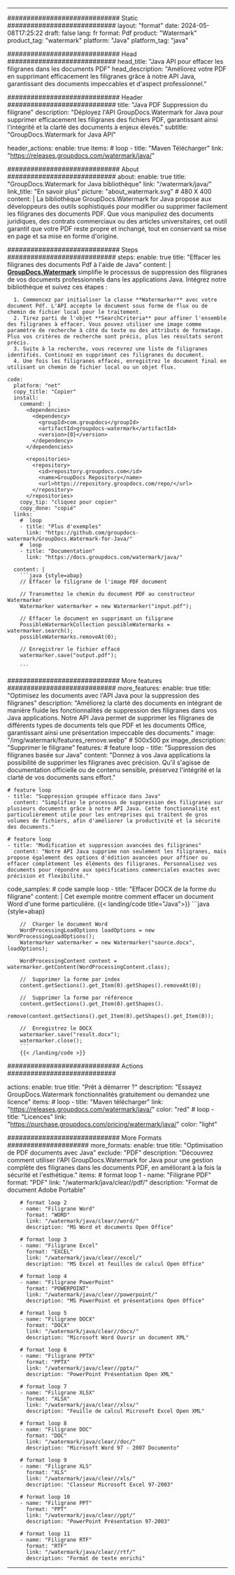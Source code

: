 
---
############################# Static ############################
layout: "format"
date:  2024-05-08T17:25:22
draft: false
lang: fr
format: Pdf
product: "Watermark"
product_tag: "watermark"
platform: "Java"
platform_tag: "java"

############################# Head ############################
head_title: "Java API pour effacer les filigranes dans les documents PDF"
head_description: "Améliorez votre PDF en supprimant efficacement les filigranes grâce à notre API Java, garantissant des documents impeccables et d'aspect professionnel."

############################# Header ############################
title: "Java PDF Suppression du filigrane" 
description: "Déployez l'API GroupDocs.Watermark for Java pour supprimer efficacement les filigranes des fichiers PDF, garantissant ainsi l'intégrité et la clarté des documents à enjeux élevés."
subtitle: "GroupDocs.Watermark for Java API" 

header_actions:
  enable: true
  items:
    #  loop
    - title: "Maven Télécharger"
      link: "https://releases.groupdocs.com/watermark/java/"
      
############################# About ############################
about:
    enable: true
    title: "GroupDocs.Watermark for Java bibliothèque"
    link: "/watermark/java/"
    link_title: "En savoir plus"
    picture: "about_watermark.svg" # 480 X 400
    content: |
       La bibliothèque GroupDocs.Watermark for Java propose aux développeurs des outils sophistiqués pour modifier ou supprimer facilement les filigranes des documents PDF. Que vous manipuliez des documents juridiques, des contrats commerciaux ou des articles universitaires, cet outil garantit que votre PDF reste propre et inchangé, tout en conservant sa mise en page et sa mise en forme d'origine.

############################# Steps ############################
steps:
    enable: true
    title: "Effacer les filigranes des documents Pdf à l'aide de Java"
    content: |
      **[GroupDocs.Watermark](https://products.groupdocs.com/watermark/java/)** simplifie le processus de suppression des filigranes de vos documents professionnels dans les applications Java. Intégrez notre bibliothèque et suivez ces étapes :
      
      1. Commencez par initialiser la classe **Watermarker** avec votre document Pdf. L'API accepte le document sous forme de flux ou de chemin de fichier local pour le traitement.
      2. Tirez parti de l'objet **SearchCriteria** pour affiner l'ensemble des filigranes à effacer. Vous pouvez utiliser une image comme paramètre de recherche à côté du texte ou des attributs de formatage. Plus vos critères de recherche sont précis, plus les résultats seront précis.
      3. Suite à la recherche, vous recevrez une liste de filigranes identifiés. Continuez en supprimant ces filigranes du document.
      4. Une fois les filigranes effacés, enregistrez le document final en utilisant un chemin de fichier local ou un objet flux.
   
    code:
      platform: "net"
      copy_title: "Copier"
      install:
        command: |
          <dependencies>
            <dependency>
              <groupId>com.groupdocs</groupId>
              <artifactId>groupdocs-watermark</artifactId>
              <version>{0}</version>
            </dependency>
          </dependencies>

          <repositories>
            <repository>
              <id>repository.groupdocs.com</id>
              <name>GroupDocs Repository</name>
              <url>https://repository.groupdocs.com/repo/</url>
            </repository>
          </repositories>
        copy_tip: "cliquez pour copier"
        copy_done: "copié"
      links:
        #  loop
        - title: "Plus d'exemples"
          link: "https://github.com/groupdocs-watermark/GroupDocs.Watermark-for-Java/"
        #  loop
        - title: "Documentation"
          link: "https://docs.groupdocs.com/watermark/java/"
          
      content: |
        ```java {style=abap}
        // Effacer le filigrane de l'image PDF document

        // Transmettez le chemin du document PDF au constructeur Watermarker
        Watermarker watermarker = new Watermarker("input.pdf");
        
        // Effacer le document en supprimant un filigrane
        PossibleWatermarkCollection possibleWatermarks = watermarker.search();
        possibleWatermarks.removeAt(0);

        // Enregistrer le fichier effacé
        watermarker.save("output.pdf");
        
        ```        
        
############################# More features ############################
more_features:
  enable: true
  title: "Optimisez les documents avec l'API Java pour la suppression des filigranes"
  description: "Améliorez la clarté des documents en intégrant de manière fluide les fonctionnalités de suppression des filigranes dans vos Java applications. Notre API Java permet de supprimer les filigranes de différents types de documents tels que PDF et les documents Office, garantissant ainsi une présentation impeccable des documents."
  image: "/img/watermark/features_remove.webp" # 500x500 px
  image_description: "Supprimer le filigrane"
  features:
    # feature loop
    - title: "Suppression des filigranes basée sur Java"
      content: "Donnez à vos Java applications la possibilité de supprimer les filigranes avec précision. Qu'il s'agisse de documentation officielle ou de contenu sensible, préservez l'intégrité et la clarté de vos documents sans effort."

    # feature loop
    - title: "Suppression groupée efficace dans Java"
      content: "Simplifiez le processus de suppression des filigranes sur plusieurs documents grâce à notre API Java. Cette fonctionnalité est particulièrement utile pour les entreprises qui traitent de gros volumes de fichiers, afin d'améliorer la productivité et la sécurité des documents."

    # feature loop
    - title: "Modification et suppression avancées des filigranes"
      content: "Notre API Java supprime non seulement les filigranes, mais propose également des options d'édition avancées pour affiner ou effacer complètement les éléments des filigranes. Personnalisez vos documents pour répondre aux spécifications commerciales exactes avec précision et flexibilité."
      
  code_samples:
    # code sample loop
    - title: "Effacer DOCX de la forme du filigrane"
      content: |
        Cet exemple montre comment effacer un document Word d'une forme particulière.
        {{< landing/code title="Java">}}
        ```java {style=abap}
        
        //  Charger le document Word
        WordProcessingLoadOptions loadOptions = new WordProcessingLoadOptions();
        Watermarker watermarker = new Watermarker("source.docx", loadOptions);

        WordProcessingContent content = watermarker.getContent(WordProcessingContent.class);

        //  Supprimer la forme par index
        content.getSections().get_Item(0).getShapes().removeAt(0);

        //  Supprimer la forme par référence
        content.getSections().get_Item(0).getShapes().
            remove(content.getSections().get_Item(0).getShapes().get_Item(0));

        //  Enregistrez le DOCX
        watermarker.save("result.docx");
        watermarker.close();
        ```
        {{< /landing/code >}}


############################# Actions ############################

actions:
  enable: true
  title: "Prêt à démarrer ?"
  description: "Essayez GroupDocs.Watermark fonctionnalités gratuitement ou demandez une licence"
  items:
    #  loop
    - title: "Maven télécharger"
      link: "https://releases.groupdocs.com/watermark/java/"
      color: "red"
        #  loop
    - title: "Licences"
      link: "https://purchase.groupdocs.com/pricing/watermark/java/"
      color: "light"


############################# More Formats #####################
more_formats:
    enable: true
    title: "Optimisation de PDF documents avec Java"
    exclude: "PDF"
    description: "Découvrez comment utiliser l'API GroupDocs.Watermark for Java pour une gestion complète des filigranes dans les documents PDF, en améliorant à la fois la sécurité et l'esthétique."
    items: 
        # format loop 1
        - name: "Filigrane PDF"
          format: "PDF"
          link: "/watermark/java/clear//pdf/"
          description: "Format de document Adobe Portable"

        # format loop 2
        - name: "Filigrane Word"
          format: "WORD"
          link: "/watermark/java/clear//word/"
          description: "MS Word et documents Open Office"
          
        # format loop 3
        - name: "Filigrane Excel"
          format: "EXCEL"
          link: "/watermark/java/clear//excel/"
          description: "MS Excel et feuilles de calcul Open Office"

        # format loop 4
        - name: "Filigrane PowerPoint"
          format: "POWERPOINT"
          link: "/watermark/java/clear//powerpoint/"
          description: "MS PowerPoint et présentations Open Office"

        # format loop 5
        - name: "Filigrane DOCX"
          format: "DOCX"
          link: "/watermark/java/clear//docx/"
          description: "Microsoft Word Ouvrir un document XML"
          
        # format loop 6
        - name: "Filigrane PPTX"
          format: "PPTX"
          link: "/watermark/java/clear//pptx/"
          description: "PowerPoint Présentation Open XML"
          
        # format loop 7
        - name: "Filigrane XLSX"
          format: "XLSX"
          link: "/watermark/java/clear//xlsx/"
          description: "Feuille de calcul Microsoft Excel Open XML"

        # format loop 8
        - name: "Filigrane DOC"
          format: "DOC"
          link: "/watermark/java/clear//doc/"
          description: "Microsoft Word 97 - 2007 Documento"

        # format loop 9
        - name: "Filigrane XLS"
          format: "XLS"
          link: "/watermark/java/clear//xls/"
          description: "Classeur Microsoft Excel 97-2003"

        # format loop 10
        - name: "Filigrane PPT"
          format: "PPT"
          link: "/watermark/java/clear//ppt/"
          description: "PowerPoint Présentation 97-2003"

        # format loop 11
        - name: "Filigrane RTF"
          format: "RTF"
          link: "/watermark/java/clear//rtf/"
          description: "Format de texte enrichi"

---